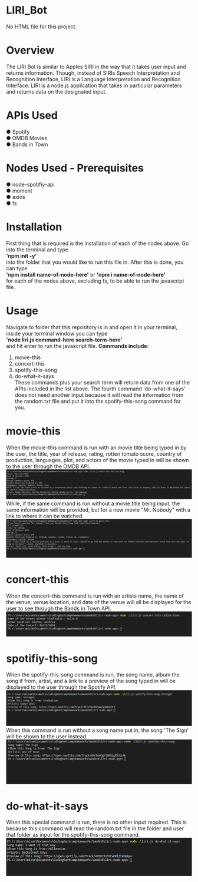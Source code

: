 # LIRI_Bot

No HTML file for this project.

# Overview
The LIRI Bot is similar to Apples SIRI in the way that it takes user input and returns information. Though, instead of SIRIs Speech Interpretation and Recognition Interface, LIRI is a Language Interpretation and Recognition Interface. LIRI is a node.js application that takes in particular parameters and returns data on the designated input.

# APIs Used
● Spotify <br>
● OMDB Movies <br>
● Bands in Town <br>

# Nodes Used - Prerequisites
● node-spotifiy-api <br>
● moment <br>
● axios <br>
● fs <br>

# Installation
First thing that is required is the installation of each of the nodes above. Go into the terminal and type <br>
<b>'npm init -y'</b> <br>
into the folder that you would like to run this file in. After this is done, you can type <br>
<b>'npm install name-of-node-here'</b> or <b>'npm i name-of-node-here'</b> <br>
for each of the nodes above, excluding fs, to be able to run the javascript file.

# Usage
Navigate to folder that this repository is in and open it in your terminal, inside your terminal window you can type <br>
<b>'node liri.js command-here search-term-here'</b> <br>
and hit enter to run the javascript file. 
<b> Commands include: </b> <br>
1) movie-this <br>
2) concert-this <br>
3) spotify-this-song <br>
4) do-what-it-says <br>
These commands plus your search term will return data from one of the APIs included in the list above. The fourth command 'do-what-it-says' does not need another input because it will read the information from the random.txt file and put it into the spotify-this-song command for you.

# movie-this
When the movie-this command is run with an movie title being typed in by the user, the title, year of release, rating, rotten tomato score, country of production, languages, plot, and actors of the movie typed in will be shown to the user through the OMDB API. <br>
![](LIRI_SS/MovieWorking.png) <br>
While, if the same command is run without a movie title being input, the same information will be provided, but for a new movie "Mr. Nobody" with a link to where it can be watched. <br>
![](LIRI_SS/MovieNoTitle.png)

# concert-this
When the concert-this command is run with an artists name, the name of the venue, venue location, and date of the venue will all be displayed for the user to see through the Bands in Town API. <br>
![](LIRI_SS/ConcertWorking.png)

# spotifiy-this-song
When the spotify-this-song command is run, the song name, album the song if from, artist, and a link to a preview of the song typed in will be displayed to the user through the Spotify API. <br>
![](LIRI_SS/SpotifyWorking.png) <br>
When this command is run without a song name put in, the song 'The Sign' will be shown to the user instead. <br>
![](LIRI_SS/SpotifyNoSong.png)

# do-what-it-says
When this special command is run, there is no other input required. This is because this command will read the random.txt file in the folder and user that folder as input for the spotify-this-song command. <br>
![](LIRI_SS/DoWhatSays.png)


